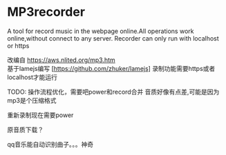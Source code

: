 # MP3recorder
A tool for record music in the webpage online.All operations work online,without connect to any server.
Recorder can only run with localhost or https

改编自 https://aws.nlited.org/mp3.htm  
基于lamejs编写 [https://github.com/zhuker/lamejs]
录制功能需要https或者localhost才能运行

TODO:
操作流程优化，需要吧power和record合并
音质好像有点差,可能是因为mp3是个压缩格式

重新录制现在需要power

原音质下载？

qq音乐能自动识别曲子。。。神奇